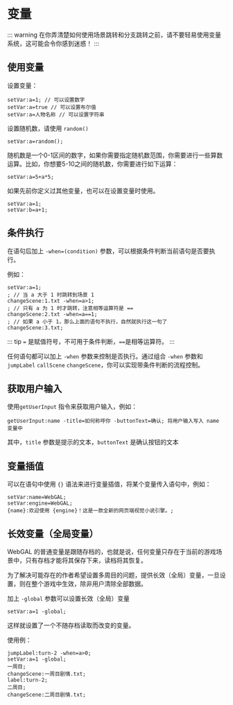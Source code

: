 # 变量

::: warning
在你弄清楚如何使用场景跳转和分支跳转之前，请不要轻易使用变量系统，这可能会令你感到迷惑！
:::

## 使用变量

设置变量：

``` ws
setVar:a=1; // 可以设置数字
setVar:a=true // 可以设置布尔值
setVar:a=人物名称 // 可以设置字符串
```

设置随机数，请使用 `random()`

```ws
setVar:a=random();
```

随机数是一个0-1区间的数字，如果你需要指定随机数范围，你需要进行一些算数运算。比如，你想要5-10之间的随机数，你需要进行如下运算：
```ws
setVar:a=5+a*5;
```

如果先前你定义过其他变量，也可以在设置变量时使用。

``` ws
setVar:a=1;
setVar:b=a+1;
```

## 条件执行

在语句后加上 `-when=(condition)` 参数，可以根据条件判断当前语句是否要执行。

例如：

``` ws
setVar:a=1;
; // 当 a 大于 1 时跳转到场景 1
changeScene:1.txt -when=a>1;
; // 只有 a 为 1 时才跳转，注意相等运算符是 ==
changeScene:2.txt -when=a==1;
; // 如果 a 小于 1，那么上面的语句不执行，自然就执行这一句了
changeScene:3.txt;

```

::: tip
`=` 是赋值符号，不可用于条件判断，`==`是相等运算符。
:::

任何语句都可以加上 `-when` 参数来控制是否执行。通过组合 `-when` 参数和 `jumpLabel` `callScene` `changeScene`，你可以实现带条件判断的流程控制。

## 获取用户输入

使用`getUserInput` 指令来获取用户输入，例如：

```
getUserInput:name -title=如何称呼你 -buttonText=确认; 将用户输入写入 name 变量中
```

其中，`title` 参数是提示的文本，`buttonText` 是确认按钮的文本

## 变量插值

可以在语句中使用 `{}` 语法来进行变量插值，将某个变量传入语句中，例如：

```
setVar:name=WebGAL;
setVar:engine=WebGAL;
{name}:欢迎使用 {engine}！这是一款全新的网页端视觉小说引擎。;
```

## 长效变量（全局变量）

WebGAL 的普通变量是跟随存档的，也就是说，任何变量只存在于当前的游戏场景中，只有存档才能将其保存下来，读档将其恢复。

为了解决可能存在的作者希望设置多周目的问题，提供长效（全局）变量，一旦设置，则在整个游戏中生效，除非用户清除全部数据。

加上 `-global` 参数可以设置长效（全局）变量

```ws
setVar:a=1 -global;
```

这样就设置了一个不随存档读取而改变的变量。

使用例：

```ws
jumpLabel:turn-2 -when=a>0;
setVar:a=1 -global;
一周目;
changeScene:一周目剧情.txt;
label:turn-2;
二周目;
changeScene:二周目剧情.txt;
```